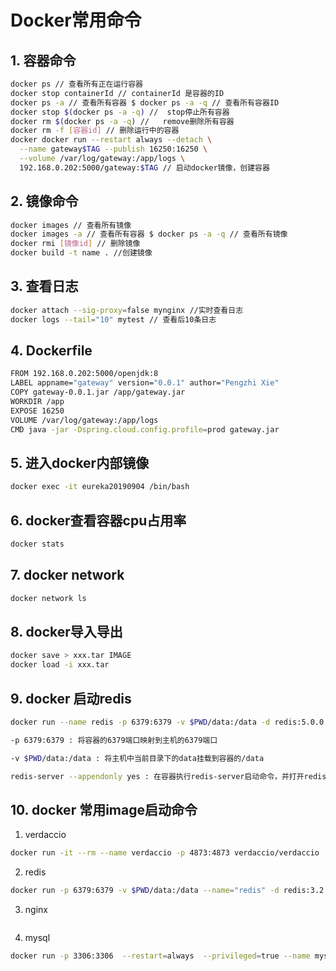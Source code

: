 <!--
 * @Description: 
 * @Author: xpzsoft
 * @Date: 2019-08-22 14:04:33
 * @LastEditors: xpzsoft
 * @LastEditTime: 2020-06-15 10:22:33
--> 
# Docker常用命令

## 1. 容器命令
```sh
docker ps // 查看所有正在运行容器 
docker stop containerId // containerId 是容器的ID 
docker ps -a // 查看所有容器 $ docker ps -a -q // 查看所有容器ID 
docker stop $(docker ps -a -q) //  stop停止所有容器 
docker rm $(docker ps -a -q) //   remove删除所有容器
docker rm -f [容器id] // 删除运行中的容器
docker docker run --restart always --detach \
  --name gateway$TAG --publish 16250:16250 \
  --volume /var/log/gateway:/app/logs \
  192.168.0.202:5000/gateway:$TAG // 启动docker镜像，创建容器
```

## 2. 镜像命令
```sh
docker images // 查看所有镜像  
docker images -a // 查看所有容器 $ docker ps -a -q // 查看所有镜像 
docker rmi [镜像id] // 删除镜像
docker build -t name . //创建镜像
```

## 3. 查看日志
```sh
docker attach --sig-proxy=false mynginx //实时查看日志
docker logs --tail="10" mytest // 查看后10条日志
``` 

## 4. Dockerfile
```sh
FROM 192.168.0.202:5000/openjdk:8
LABEL appname="gateway" version="0.0.1" author="Pengzhi Xie"
COPY gateway-0.0.1.jar /app/gateway.jar
WORKDIR /app
EXPOSE 16250
VOLUME /var/log/gateway:/app/logs
CMD java -jar -Dspring.cloud.config.profile=prod gateway.jar
```

## 5. 进入docker内部镜像
```sh
docker exec -it eureka20190904 /bin/bash
```

## 6. docker查看容器cpu占用率
```sh
docker stats
```

## 7. docker network
```sh
docker network ls
```

## 8. docker导入导出
```sh
docker save > xxx.tar IMAGE
docker load -i xxx.tar
``` 


## 9. docker 启动redis
```sh
docker run --name redis -p 6379:6379 -v $PWD/data:/data -d redis:5.0.0 redis-server --appendonly yes --requirepass "ss#Df#x21"

-p 6379:6379 : 将容器的6379端口映射到主机的6379端口

-v $PWD/data:/data : 将主机中当前目录下的data挂载到容器的/data

redis-server --appendonly yes : 在容器执行redis-server启动命令，并打开redis持久化配置
```

## 10. docker 常用image启动命令
1. verdaccio
```sh
docker run -it --rm --name verdaccio -p 4873:4873 verdaccio/verdaccio
```

2. redis
```sh
docker run -p 6379:6379 -v $PWD/data:/data --name="redis" -d redis:3.2 redis-server --appendonly yes
```

3. nginx
```sh
```

4. mysql

```sh
docker run -p 3306:3306  --restart=always  --privileged=true --name mysql -v /opt/mysql/data:/var/lib/mysql -v /opt/mysql/my.cnf:/etc/mysql/my.cnf -e MYSQL_ROOT_PASSWORD="123456" -d mysql:5.7
```

